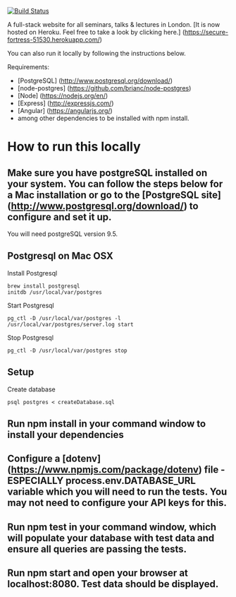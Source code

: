 [![Build Status](https://travis-ci.org/PaulinaStypinska/talks-and-lectures-app.svg)](https://travis-ci.org/PaulinaStypinska/talks-and-lectures-app)

A full-stack website for all seminars, talks & lectures in London. [It is now hosted on Heroku. Feel free to take a look by clicking here.] (https://secure-fortress-51530.herokuapp.com/)

You can also run it locally by following the instructions below.

Requirements:

- [PostgreSQL] (http://www.postgresql.org/download/)
- [node-postgres] (https://github.com/brianc/node-postgres)
- [Node] (https://nodejs.org/en/)
- [Express] (http://expressjs.com/)
- [Angular] (https://angularjs.org/)
- among other dependencies to be installed with npm install.

# How to run this locally

## Make sure you have postgreSQL installed on your system. You can follow the steps below for a Mac installation or go to the [PostgreSQL site] (http://www.postgresql.org/download/) to configure and set it up.

You will need postgreSQL version 9.5.

Postgresql on Mac OSX
-----------------------

Install Postgresql

    brew install postgresql
    initdb /usr/local/var/postgres

Start Postgresql

    pg_ctl -D /usr/local/var/postgres -l /usr/local/var/postgres/server.log start
    
Stop Postgresql

    pg_ctl -D /usr/local/var/postgres stop

Setup
-----
    
Create database

    psql postgres < createDatabase.sql 
 
## Run npm install in your command window to install your dependencies

## Configure a [dotenv] (https://www.npmjs.com/package/dotenv) file - ESPECIALLY process.env.DATABASE_URL variable which you will need to run the tests. You may not need to configure your API keys for this.

## Run npm test in your command window, which will populate your database with test data and ensure all queries are passing the tests.

## Run npm start and open your browser at localhost:8080. Test data should be displayed.


